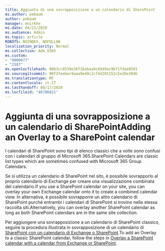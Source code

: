```yaml
---
title: Aggiunta di una sovrapposizione a un calendario di SharePoint
ms.author: pebaum
author: pebaum
manager: mnirkhe
ms.date: 04/21/2020
ms.audience: Admin
ms.topic: article
ROBOTS: NOINDEX, NOFOLLOW
localization_priority: Normal
ms.collection: Adm_O365
ms.custom:
- "9000677"
- "2587"
ms.openlocfilehash: 08b3cc8539e36f1babaa9c6949ac9b71fdae0591
ms.sourcegitcommit: 90f37eebec9aaa9e49c2cf4d201152c5e20e384b
ms.translationtype: MT
ms.contentlocale: it-IT
ms.lasthandoff: 08/17/2020
ms.locfileid: "46786821"
---
```

# <a name="adding-an-overlay-to-a-sharepoint-calendar"></a><span data-ttu-id="965f2-102">Aggiunta di una sovrapposizione a un calendario di SharePoint</span><span class="sxs-lookup"><span data-stu-id="965f2-102">Adding an Overlay to a SharePoint calendar</span></span>

<span data-ttu-id="965f2-103">I calendari di SharePoint sono tipi di elenco classici che a volte sono confusi con i calendari di gruppo di Microsoft 365.</span><span class="sxs-lookup"><span data-stu-id="965f2-103">SharePoint Calendars are classic list types which are sometimes confused with Microsoft 365 Group Calendars.</span></span>
 
<span data-ttu-id="965f2-104">Se si utilizza un calendario di SharePoint nel sito, è possibile sovrapporlo al proprio calendario di Exchange per creare una visualizzazione combinata del calendario.</span><span class="sxs-lookup"><span data-stu-id="965f2-104">If you use a SharePoint calendar on your site, you can overlay your own Exchange calendar onto it to create a combined calendar view.</span></span> <span data-ttu-id="965f2-105">In alternativa, è possibile sovrapporre un altro calendario di SharePoint purché entrambi i calendari di SharePoint si trovino nella stessa raccolta siti.</span><span class="sxs-lookup"><span data-stu-id="965f2-105">Alternatively, you can overlay another SharePoint calendar as long as both SharePoint calendars are in the same site collection.</span></span>
 
<span data-ttu-id="965f2-106">Per aggiungere una sovrapposizione a un calendario di SharePoint classico, seguire la procedura illustrata in sovrapposizione di un calendario di [SharePoint con un calendario di Exchange o SharePoint](https://support.office.com/article/Overlay-a-SharePoint-calendar-with-a-calendar-from-Exchange-or-SharePoint-4CAEBE59-3994-4A94-9322-B31ABB8A5E9A).</span><span class="sxs-lookup"><span data-stu-id="965f2-106">To add an Overlay to a classic SharePoint calendar, follow the steps in [Overlay a SharePoint calendar with a calendar from Exchange or SharePoint](https://support.office.com/article/Overlay-a-SharePoint-calendar-with-a-calendar-from-Exchange-or-SharePoint-4CAEBE59-3994-4A94-9322-B31ABB8A5E9A).</span></span>

